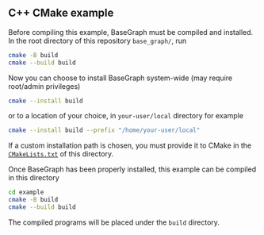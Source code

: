 ## C++ CMake example

Before compiling this example, BaseGraph must be compiled and installed. In the root directory of this repository `base_graph/`,
run
```sh
cmake -B build
cmake --build build
```
Now you can choose to install BaseGraph system-wide (may require root/admin privileges)
```sh
cmake --install build
```
or to a location of your choice, in `your-user/local` directory for example
```sh
cmake --install build --prefix "/home/your-user/local"
```
If a custom installation path is chosen, you must provide it to CMake in the [`CMakeLists.txt`](CMakeLists.txt) of this directory.

Once BaseGraph has been properly installed, this example can be compiled in this directory
```sh
cd example
cmake -B build
cmake --build build
```
The compiled programs will be placed under the `build` directory.
